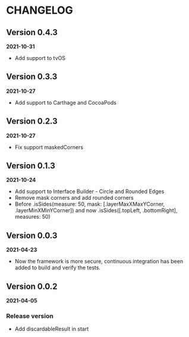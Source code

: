 # CHANGELOG

## Version 0.4.3
**2021-10-31**

- Add support to tvOS

## Version 0.3.3
**2021-10-27**

- Add support to Carthage and CocoaPods

## Version 0.2.3
**2021-10-27**

- Fix support maskedCorners

## Version 0.1.3
**2021-10-24**

- Add support to Interface Builder - Circle and Rounded Edges
- Remove mask corners and add rounded corners
- Before .isSides(measure: 50, mask: [.layerMaxXMaxYCorner, .layerMinXMinYCorner]) and
now .isSides([.topLeft, .bottomRight], measures: 50)

## Version 0.0.3
**2021-04-23**

- Now the framework is more secure, continuous integration has been added to build and verify the tests.

## Version 0.0.2
**2021-04-05**

### Release version

- Add discardableResult in start
